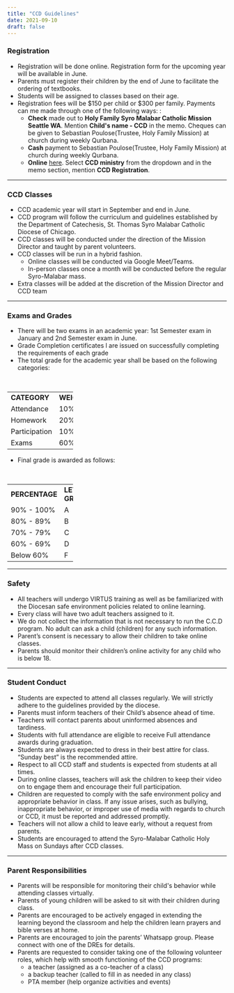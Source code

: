 ```yaml
---
title: "CCD Guidelines"
date: 2021-09-10
draft: false
---
```


### Registration

* Registration will be done online. Registration form for the upcoming year will be available in  June.
* Parents must register their children by the end of June to facilitate the ordering of textbooks.
* Students will be assigned to classes based on their age.
* Registration fees will be  $150 per child or $300 per family. Payments can me made through one of the following ways: :
  * **Check** made out to **Holy Family Syro Malabar Catholic Mission Seattle WA**. Mention **Child's name - CCD** in the memo. Cheques can be given to Sebastian Poulose(Trustee, Holy Family Mission) at church during weekly Qurbana.
  * **Cash** payment to Sebastian Poulose(Trustee, Holy Family Mission) at church during weekly Qurbana.
  * **Online** [here](https://holyfamilyseattle.org/donation/). Select  **CCD ministry** from the dropdown and in the memo section, mention **CCD Registration**.

---

### CCD Classes

* CCD academic year will start in September and end in June.
* CCD program will follow the curriculum and guidelines established by the Department of Catechesis, St. Thomas Syro Malabar Catholic Diocese of Chicago.
* CCD classes will be conducted under the direction of the Mission Director and taught by parent volunteers.
* CCD classes will be run in a hybrid fashion.
  * Online classes will be conducted via Google Meet/Teams.
  * In-person classes once a month will be conducted before the regular Syro-Malabar mass.
* Extra classes will be added at the discretion of the Mission Director and CCD  team

---

### Exams and Grades

* There will be two exams in an academic year: 1st Semester exam in January and 2nd Semester exam in June.
* Grade Completion certificates l are issued on successfully completing the requirements of each grade
* The total grade for the academic year shall be based on the following categories: 

<br>
<table style="width:30%">
<tr><td> <b>CATEGORY</b> </td><td> <b>WEIGHT</b> </td></tr>
<tr><td>Attendance</td><td>10%</td></tr>
<tr><td>Homework</td><td>20%</td></tr>
<tr><td>Participation</td><td>10%</td></tr>
<tr><td>Exams</td><td>60%</td></tr>
</table>

* Final grade is awarded as follows:

<br>
<table style="width:30%">
<tr><td> <b>PERCENTAGE</b> </td><td> <b>LETTER GRADE</b> </td></tr>
<tr><td>90% - 100%</td><td>A</td></tr>
<tr><td>80% - 89%</td><td>B</td></tr>
<tr><td>70% - 79%</td><td>C</td></tr>
<tr><td>60% - 69%</td><td>D</td></tr>
<tr><td>Below 60%</td><td>F</td></tr>
</table>

---

### Safety

* All teachers will undergo VIRTUS training as well as be familiarized with the Diocesan safe environment policies related to online learning.
* Every class will have two adult teachers assigned to it.
* We do not collect the information that is not necessary to run the C.C.D program. No adult can ask a child (children) for any such information.
* Parent’s consent is necessary to allow their children to take online classes.
* Parents should monitor their children’s online activity for any child who is below 18.

---

### Student Conduct

* Students are expected to attend all classes regularly.  We will strictly adhere to the guidelines provided by the diocese.
* Parents must inform teachers of their Child’s absence ahead of time.
* Teachers will contact parents about uninformed absences and tardiness.
* Students with full attendance are eligible to receive Full attendance awards during graduation.
* Students are always expected to dress in their best attire for class. “Sunday best” is the recommended attire.
* Respect to all CCD staff and students is expected from students at all times.
* During online classes, teachers will ask the children to keep their video on to engage them and encourage their full participation.
* Children are requested to comply with the safe environment policy and appropriate behavior in class. If any issue arises, such as bullying, inappropriate behavior, or improper use of media with regards to church or CCD, it must be reported and addressed promptly.
* Teachers will not allow a child to leave early, without a request from parents.
* Students are encouraged to attend the Syro-Malabar Catholic Holy Mass on Sundays after CCD classes.

---

### Parent Responsibilities

* Parents will be responsible for monitoring their child's behavior while attending classes virtually.
* Parents of young children will be asked to sit with their children during class.
* Parents are encouraged to be actively engaged in extending the learning beyond the classroom and help the children learn prayers and bible verses at home.
* Parents are encouraged to join the parents’ Whatsapp group. Please connect with one of the DREs for details.
* Parents are requested to consider taking one of the following volunteer roles, which help with smooth functioning of the CCD programs:
  * a teacher (assigned as a co-teacher of a class)
  * a backup teacher (called to fill in as needed in any class)
  * PTA member (help organize activities and events)

